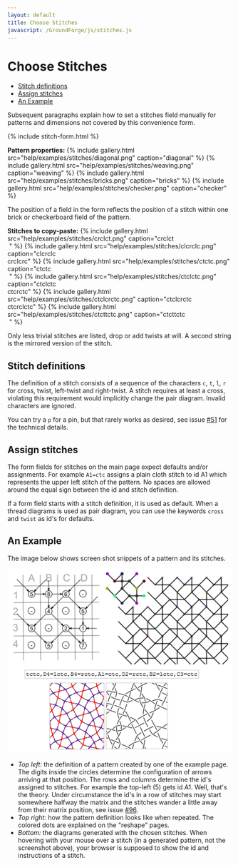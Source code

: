 ```yaml
---
layout: default
title: Choose Stitches
javascript: /GroundForge/js/stitches.js
---
```


Choose Stitches
===============

- [Stitch definitions](#stitch-definitions)
- [Assign stitches](#assign-stitches)
- [An Example](#an-example)

Subsequent paragraphs explain how to set a stitches field manually
for patterns and dimensions not covered by this convenience form.

{% include stitch-form.html %}
<script>setVisibility()</script>

**Pattern properties:**
{% include gallery.html src="help/examples/stitches/diagonal.png" caption="diagonal" %}
{% include gallery.html src="help/examples/stitches/weaving.png" caption="weaving" %}
{% include gallery.html src="help/examples/stitches/bricks.png" caption="bricks" %}
{% include gallery.html src="help/examples/stitches/checker.png" caption="checker" %}

The position of a field in the form reflects the position of a stitch
within one brick or checkerboard field of the pattern.

**Stitches to copy-paste:**
{% include gallery.html src="help/examples/stitches/crclct.png" caption="crclct<br>&nbsp;" %}
{% include gallery.html src="help/examples/stitches/clcrclc.png" caption="clcrclc<br>crclcrc" %}
{% include gallery.html src="help/examples/stitches/ctctc.png" caption="ctctc<br>&nbsp;" %}
{% include gallery.html src="help/examples/stitches/ctclctc.png" caption="ctclctc<br>ctcrctc" %}
{% include gallery.html src="help/examples/stitches/ctclcrctc.png" caption="ctclcrctc<br>ctcrclctc" %}
{% include gallery.html src="help/examples/stitches/ctcttctc.png" caption="ctcttctc<br>&nbsp;" %}

Only less trivial stitches are listed, drop or add twists at will.
A second string is the mirrored version of the stitch.

Stitch definitions
------------------

The definition of a stitch consists of a sequence  of the characters
`c`, `t`, `l`, `r` for cross, twist, left-twist and right-twist. 
A stitch requires at least a cross, violating this requirement would implicitly change the pair diagram.
Invalid characters are ignored.

You can try a `p` for a pin, but that rarely works as desired,
see issue [#51] for the technical details.


Assign stitches
---------------

The form fields for stitches on the main page expect defaults and/or assignments. For example `A1=ctc` assigns a plain cloth stitch to id A1 which represents the upper left stitch of the pattern.
No spaces are allowed around the equal sign between the id and stitch definition.

If a form field starts with a stitch definition, it is used as default.
When a thread diagrams is used as pair diagram, you can use the keywords `cross` and `twist` as id's for defaults.


An Example
----------

The image below shows screen shot snippets of a pattern and its stitches.

![](images/stitch-ids.png)

* _Top left:_ the definition of a pattern created by one of the example page.
  The digits inside the circles determine the configuration of arrows arriving at that position. 
  The rows and columns determine the id's assigned to stitches.
  For example the top-left (5) gets id A1. Well, that's the theory.
  Under circumstance the id's in a row of stitches may start somewhere halfway the matrix
  and the stitches wander a little away from their matrix position,
  see issue [#96].
* _Top right:_ how the pattern definition looks like when repeated. The colored dots are explained on the "reshape" pages.
* _Bottom:_ the diagrams generated with the chosen stitches.
  When hovering with your mouse over a stitch (in a generated pattern, not the screenshot above), your browser is supposed to show the id and instructions of a stitch.

[stitches]: /GroundForge/stitches.html
[main]: /GroundForge/
[assemble]: /GroundForge/help/Reversed-engineering-of-patterns
[#51]: https://github.com/d-bl/GroundForge/issues/51
[#96]: https://github.com/d-bl/GroundForge/issues/96
